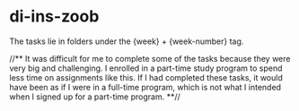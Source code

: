 # di-ins-zoob
The tasks lie in folders under the {week} + {week-number} tag.

//** It was difficult for me to complete some of the tasks because they were very big and challenging. I enrolled in a part-time study program to spend less time on assignments like this. If I had completed these tasks, it would have been as if I were in a full-time program, which is not what I intended when I signed up for a part-time program. **//
